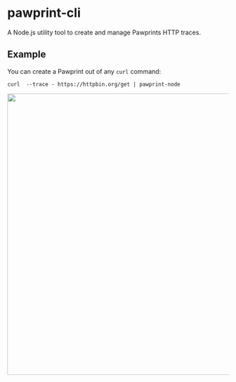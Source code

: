 # pawprint-cli
A Node.js utility tool to create and manage Pawprints HTTP traces.

## Example

You can create a Pawprint out of any `curl` command:

```shell
curl  --trace - https://httpbin.org/get | pawprint-node
```

<img src="https://cl.ly/1b1u2z0E002w/Pawprint%20CLI%20Example@2x.png" width="641" />
